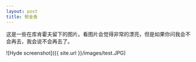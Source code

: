 ```yaml
---
layout: post
title: 郁金香
---
```



这是一些在库肯霍夫留下的图片。看图片会觉得非常的漂亮，但是如果你问我会不会再去，我会说不会再去了。

![Hyde screenshot]({{ site.url }}/images/test.JPG)

